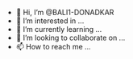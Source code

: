 - 👋 Hi, I’m @BALI1-DONADKAR
- 👀 I’m interested in ...
- 🌱 I’m currently learning ...
- 💞️ I’m looking to collaborate on ...
- 📫 How to reach me ...

<!---
BALI1-DONADKAR/BALI1-DONADKAR is a ✨ special ✨ repository because its `README.md` (this file) appears on your GitHub profile.
You can click the Preview link to take a look at your changes.
--->
